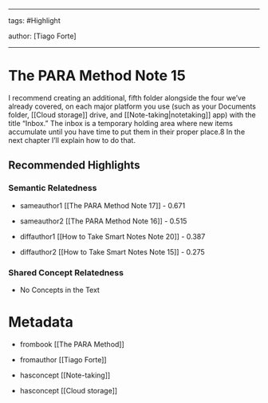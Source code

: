 




---

tags: #Highlight

author: [Tiago Forte]

---
# The PARA Method Note 15




I recommend creating an additional, fifth folder alongside the four we’ve already covered, on each major platform you use (such as your Documents folder,  [[Cloud storage]]  drive, and  [[Note-taking|notetaking]]  app) with the title “Inbox.” The inbox is a temporary holding area where new items accumulate until you have time to put them in their proper place.8 In the next chapter I’ll explain how to do that.


## Recommended Highlights

### Semantic Relatedness


- sameauthor1 [[The PARA Method Note 17]] - 0.671

- sameauthor2 [[The PARA Method Note 16]] - 0.515

- diffauthor1 [[How to Take Smart Notes Note 20]] - 0.387

- diffauthor2 [[How to Take Smart Notes Note 15]] - 0.275
### Shared Concept Relatedness


- No Concepts in the Text
# Metadata


- frombook [[The PARA Method]]

- fromauthor [[Tiago Forte]]

- hasconcept [[Note-taking]]

- hasconcept [[Cloud storage]]